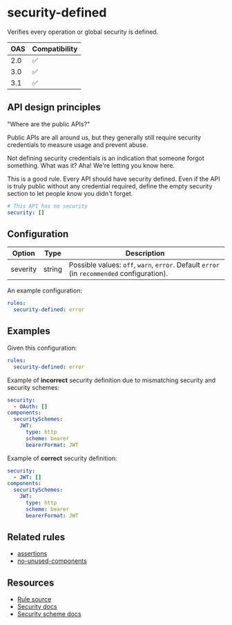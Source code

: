 # security-defined

Verifies every operation or global security is defined.

|OAS|Compatibility|
|---|---|
|2.0|✅|
|3.0|✅|
|3.1|✅|

## API design principles

"Where are the public APIs?"

Public APIs are all around us, but they generally still require security credentials to measure usage and prevent abuse.

Not defining security credentials is an indication that someone forgot something.
What was it?
Aha!
We're letting you know here.

This is a good rule.
Every API should have security defined.
Even if the API is truly public without any credential required, define the empty security section to let people know you didn't forget.

```yaml
# This API has no security
security: []
```
## Configuration


|Option|Type|Description|
|---|---|---|
|severity|string|Possible values: `off`, `warn`, `error`. Default `error` (in `recommended` configuration). |

An example configuration:

```yaml
rules:
  security-defined: error
```

## Examples

Given this configuration:

```yaml
rules:
  security-defined: error
```

Example of **incorrect** security definition due to mismatching security and security schemes:

```yaml
security: 
  - OAuth: []
components:
  securitySchemes:
    JWT:
      type: http
      scheme: bearer
      bearerFormat: JWT
```

Example of **correct** security definition:

```yaml
security: 
  - JWT: []
components:
  securitySchemes:
    JWT:
      type: http
      scheme: bearer
      bearerFormat: JWT
```

## Related rules

- [assertions](./assertions.md)
- [no-unused-components](./no-unused-components.md)

## Resources

- [Rule source](https://github.com/Redocly/redocly-cli/blob/main/packages/core/src/rules/common/security-defined.ts)
- [Security docs](https://redocly.com/docs/openapi-visual-reference/security/)
- [Security scheme docs](https://redocly.com/docs/openapi-visual-reference/security-schemes/)
